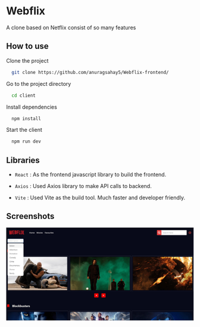# Webflix

A clone based on Netflix consist of so many features 


## How to use

Clone the project

```bash
  git clone https://github.com/anuragsahay5/Webflix-frontend/
```

Go to the project directory

```bash
  cd client
```

Install dependencies

```bash
  npm install
```

Start the client

```bash
  npm run dev
```

## Libraries

- ``` React ``` : As the frontend javascript library to build the frontend.

- ``` Axios ``` : Used Axios library to make API calls to backend.

- ``` Vite ``` : Used Vite as the build tool. Much faster and developer friendly.


## Screenshots

![Find Movie by genres](https://github.com/anuragsahay5/Webflix-frontend/blob/main/ss/Find_by_genre.jpg)
